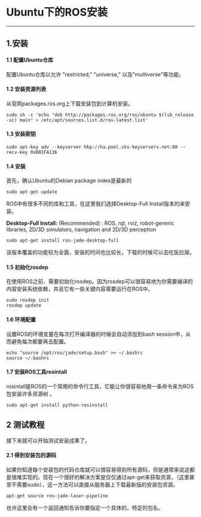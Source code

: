 # Ubuntu下的ROS安装


---
## 1.安装

#### 1.1 配置Ubuntu仓库
配置Ubuntu仓库以允许 "restricted," "universe," 以及"multiverse"等功能。

#### 1.2 安装资源列表
从官网packages.ros.org上下载安装包到计算机安装。

    sudo sh -c 'echo "deb http://packages.ros.org/ros/ubuntu $(lsb_release -sc) main" > /etc/apt/sources.list.d/ros-latest.list'

#### 1.3 安装密钥
	sudo apt-key adv --keyserver hkp://ha.pool.sks-keyservers.net:80 --recv-key 0xB01FA116

#### 1.4 安装
首先，确认Ubuntu的Debian package index是最新的

	sudo apt-get update
ROS中有很多不同的库和工具，在这里我们选择Desktop-Full Install版本的来安装。

**Desktop-Full Install:** (Recommended) : ROS, rqt, rviz, robot-generic libraries, 2D/3D simulators, navigation and 2D/3D perception

	sudo apt-get install ros-jade-desktop-full
该版本覆盖的功能较为全面，安装的时间也比较长，下载的时候可以去吃饭拉屎。

#### 1.5 初始化rosdep
在使用ROS之前，需要初始化rosdep。因为rosdep可以很容易地为你需要编译的内容安装系统依赖，并且它有一些关键内容需要运行在ROS中。

	sudo rosdep init
	rosdep update

#### 1.6 环境配置
设置ROS的环境变量在每次打开编译器的时候会自动添加到bash session中，从而避免每次都要再去配置。

	echo "source /opt/ros/jade/setup.bash" >> ~/.bashrc
	source ~/.bashrc

#### 1.7 安装ROS工具rosintall
rosintall是ROS的一个常用的命令行工具，它能让你很容易地用一条命令来为ROS包安装许多资源树	。

	sudo apt-get install python-rosinstall

## 2 测试教程
接下来就可以开始测试安装成果了。

#### 2.1 得到安装包的源码
如果你知道每个安装包的代码仓库就可以很容易得到所有源码，但是通常来说这都是很难实现的。现在一个很好的解决方案是仅仅通过apt-get来获取资源，（这里甚至不需要sudo），这一方法可以直接从服务器上下载最新版的安装包资源。

	apt-get source ros-jade-laser-pipeline

也许这里会有一个返回通知告诉你要指定一个具体的，特定的包名。
